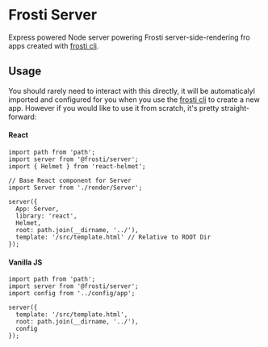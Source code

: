 # Frosti Server

Express powered Node server powering Frosti server-side-rendering fro apps created with [frosti cli](https://github.com/frostijs/cli).

## Usage

You should rarely need to interact with this directly, it will be automaticalyl imported and configured for you when you use the [frosti cli](https://github.com/frostijs/cli) to create a new app. However if you would like to use it from scratch, it's pretty straight-forward:

#### React

```
import path from 'path';
import server from '@frosti/server';
import { Helmet } from 'react-helmet';

// Base React component for Server
import Server from './render/Server';

server({
  App: Server,
  library: 'react',
  Helmet,
  root: path.join(__dirname, '../'),
  template: '/src/template.html' // Relative to ROOT Dir
});

```

#### Vanilla JS

```
import path from 'path';
import server from '@frosti/server';
import config from '../config/app';

server({
  template: '/src/template.html',
  root: path.join(__dirname, '../'),
  config
});

```
